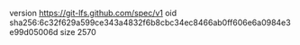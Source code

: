 version https://git-lfs.github.com/spec/v1
oid sha256:6c32f629a599ce343a4832f6b8cbc34ec8466ab0ff606e6a0984e3e99d05006d
size 2570
